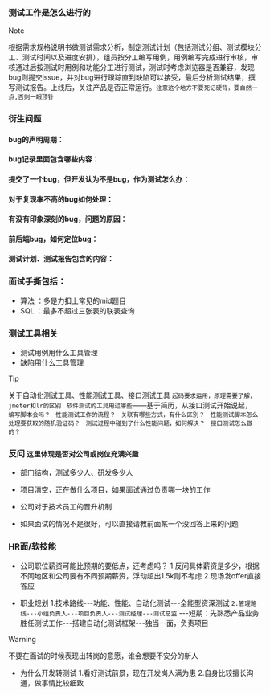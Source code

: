 ### 测试工作是怎么进行的

> [!NOTE]
>  根据需求规格说明书做测试需求分析，制定测试计划（包括测试分组、测试模块分工、测试时间以及进度安排），组员按分工编写用例，用例编写完成进行审核，审核通过后按测试时用例和功能分工进行测试，测试时考虑浏览器是否兼容，发现bug则提交issue，并对bug进行跟踪直到缺陷可以接受，最后分析测试结果，撰写测试报告。上线后，关注产品是否正常运行。```注意这个地方不要死记硬背，要自然一点,否则一眼顶针```

### 衍生问题
#### bug的声明周期：
#### bug记录里面包含哪些内容：
#### 提交了一个bug，但开发认为不是bug，作为测试怎么办：
#### 对于复现率不高的bug如何处理：
#### 有没有印象深刻的bug，问题的原因：
#### 前后端bug，如何定位bug：
#### 测试计划、测试报告包含的内容：

### 面试手撕包括：
* 算法 ：多是力扣上常见的mid题目
* SQL ：最多不超过三张表的联表查询

### 测试工具相关
* 测试用例用什么工具管理
* 缺陷用什么工具管理
> [!TIP]
>  关于自动化测试工具、性能测试工具、接口测试工具 ``` 起码要求运用，原理需要了解，jmeter和lr的区别 ```
> ``` 软件测试的工具用过哪些```——基于简历，从接口测试开始说起，
> ``` 编写脚本会吗？```
> ``` 性能测试工作的流程？```
> ``` 关联有哪些方式，有什么区别？```
> ``` 性能测试脚本怎么处理要获取的随机验证码？```
> ``` 测试过程中碰到了什么性能问题，如何解决？```
> ``` 接口测试怎么做的？```


### 反问 ```这里体现是否对公司或岗位充满兴趣```
* 部门结构，测试多少人、研发多少人

* 项目清空，正在做什么项目，如果面试通过负责哪一块的工作
 
* 公司对于技术员工的晋升机制

* 如果面试的情况不是很好，可以直接请教前面某一个没回答上来的问题

### HR面/软技能
* 公司职位薪资可能比预期的要低点，还考虑吗？
1.反问具体薪资是多少，根据不同地区和公司要有不同预期薪资，浮动超出1.5k则不考虑
2.现场发offer直接答应

* 职业规划
1.技术路线---功能、性能、自动化测试---全能型资深测试
```2.管理路线---小组负责人---项目负责人---测试经理---测试总监```
---短期：先熟悉产品业务胜任测试工作---搭建自动化测试框架---独当一面，负责项目
> [!WARNING]
>  不要在面试的时候表现出转岗的意愿，谁会想要不安分的新人

* 为什么开发转测试
1.看好测试前景，现在开发岗人满为患
2.自身比较擅长沟通，做事情比较细致